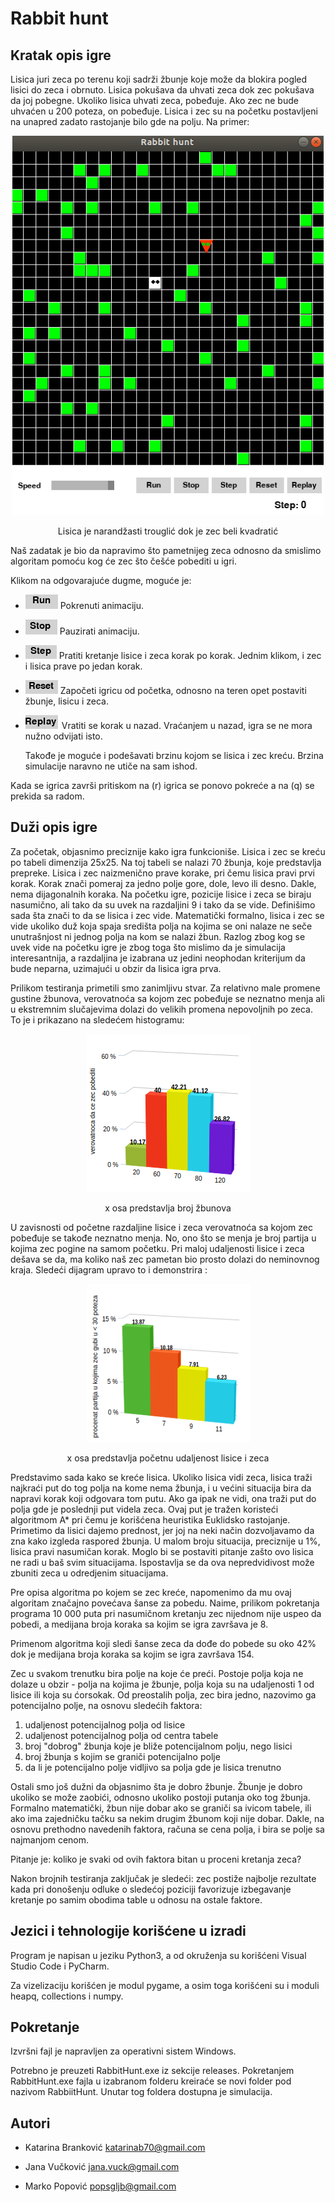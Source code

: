 # Rabbit hunt

Kratak opis igre
-----------------

Lisica juri zeca po terenu koji sadrži žbunje koje može da blokira pogled lisici do zeca i obrnuto. Lisica pokušava da uhvati zeca dok zec pokušava da joj pobegne. Ukoliko lisica uhvati zeca, pobeđuje. Ako zec ne bude uhvaćen u 200 poteza, on pobeđuje. Lisica i zec su na početku postavljeni na unapred zadato rastojanje bilo gde na polju. Na primer: 



<p align="center">
  <img width="498" height="607"  src= images/pocetna.png>
</p>

<p align="center">
 Lisica je narandžasti trouglić dok je zec beli kvadratić
</p>



 Naš zadatak je bio da napravimo što pametnijeg zeca odnosno da smislimo algoritam pomoću kog će zec što češće pobediti u igri. 
   
Klikom na odgovarajuće dugme, moguće je:


* ![](images/run.png)  Pokrenuti animaciju.

* ![](images/stop.png)  Pauzirati animaciju.

* ![](images/step.png)  Pratiti kretanje lisice i zeca korak po korak. Jednim klikom, i zec i lisica prave po jedan korak.

* ![](images/reset.png)  Započeti igricu od početka, odnosno na teren opet postaviti žbunje, lisicu i zeca.

* ![](images/replay.png)  Vratiti se korak u nazad. Vraćanjem u nazad, igra se ne mora nužno odvijati isto.

  Takođe je moguće i podešavati brzinu kojom se lisica i zec kreću. Brzina simulacije naravno ne utiče na sam ishod.

Kada se igrica završi pritiskom na (r) igrica se ponovo pokreće a na (q) se prekida sa radom.

                                  
Duži opis igre
-----------------

Za početak, objasnimo preciznije kako igra funkcioniše. Lisica i zec se kreću po tabeli dimenzija 25x25. Na toj tabeli se nalazi 70 žbunja, koje predstavlja prepreke. Lisica i zec naizmenično prave korake, pri čemu lisica pravi prvi korak. Korak znači pomeraj za jedno polje gore, dole, levo ili desno. Dakle, nema dijagonalnih koraka. Na početku igre, pozicije lisice i zeca se biraju nasumično, ali tako da su uvek na razdaljini 9 i tako da se vide. Definišimo sada šta znači to da se lisica i zec vide. Matematički formalno, lisica i zec se vide ukoliko duž koja spaja središta polja na kojima se oni nalaze ne seče unutrašnjost ni jednog polja na kom se nalazi žbun. Razlog zbog kog se uvek vide na početku igre je zbog toga što mislimo da je simulacija interesantnija, a razdaljina je izabrana uz jedini neophodan kriterijum da bude neparna, uzimajući u obzir da lisica igra prva.

Prilikom testiranja primetili smo zanimljivu stvar. Za relativno male promene gustine žbunova, verovatnoća sa kojom zec pobeđuje se neznatno menja ali u ekstremnim slučajevima dolazi do velikih promena nepovoljnih po zeca. To je i prikazano na sledećem histogramu:
<p align="center">
  <img width="261" height="253"  src= images/br_zbunova3D.png>
</p>

<p align="center">
 x osa predstavlja broj žbunova  
</p>



U zavisnosti od početne razdaljine lisice i zeca verovatnoća sa kojom zec pobeđuje se takođe neznatno menja. No, ono što se menja je broj partija u kojima zec pogine na samom početku. Pri maloj udaljenosti lisice i zeca dešava se da, ma koliko naš zec pametan bio prosto dolazi do neminovnog kraja. Sledeći dijagram upravo to i demonstrira :

<p align="center">
  <img width="261" height="253"  src= images/statistika2.png>
</p>

<p align="center">
 x osa predstavlja početnu udaljenost lisice i zeca
</p>




Predstavimo sada kako se kreće lisica. Ukoliko lisica vidi zeca, lisica traži najkraći put do tog polja na kome nema žbunja, i u većini situacija bira da napravi korak koji odgovara tom putu. Ako ga ipak ne vidi, ona traži put do polja gde je poslednji put videla zeca. Ovaj put je tražen koristeći algoritmom A* pri čemu je korišćena heuristika Euklidsko rastojanje. Primetimo da lisici dajemo prednost, jer joj na neki način dozvoljavamo da zna kako izgleda raspored žbunja. U malom broju situacija, preciznije u 1%, lisica pravi nasumičan korak. Moglo bi se postaviti pitanje zašto ovo lisica ne radi u baš svim situacijama. Ispostavlja se da ova nepredvidivost može zbuniti zeca u odredjenim situacijama.

Pre opisa algoritma po kojem se zec kreće, napomenimo da mu ovaj algoritam značajno povećava šanse za pobedu. Naime, prilikom pokretanja programa 10 000 puta pri nasumičnom kretanju zec nijednom nije uspeo da pobedi, a medijana broja koraka sa kojim se igra završava je 8. 

Primenom algoritma koji sledi šanse zeca da dođe do pobede su oko 42% dok je medijana broja koraka sa kojim se igra završava 154. 


Zec u svakom trenutku bira polje na koje će preći. Postoje polja koja ne dolaze u obzir - polja na kojima je žbunje, polja koja su na udaljenosti 1 od lisice ili koja su ćorsokak. Od preostalih polja, zec bira jedno, nazovimo ga potencijalno polje, na osnovu sledećih faktora:
1) udaljenost potencijalnog polja od lisice
2) udaljenost potencijalnog polja od centra tabele
3) broj "dobrog" žbunja koje je bliže potencijalnom polju, nego lisici
4) broj žbunja s kojim se graniči potencijalno polje
5) da li je potencijalno polje vidljivo sa polja gde je lisica trenutno

Ostali smo još dužni da objasnimo šta je dobro žbunje. Žbunje je dobro ukoliko se može zaobići, odnosno ukoliko postoji putanja oko tog žbunja. Formalno matematički, žbun nije dobar ako se graniči sa ivicom tabele, ili ako ima zajedničku tačku sa nekim drugim žbunom koji nije dobar. Dakle, na osnovu prethodno navedenih faktora, računa se cena polja, i bira se polje sa najmanjom cenom.

Pitanje je: koliko je svaki od ovih faktora bitan u proceni kretanja zeca?

Nakon brojnih testiranja zaključak je sledeći: zec postiže najbolje rezultate kada pri donošenju odluke o sledećoj poziciji favorizuje izbegavanje kretanje po samim obodima table u odnosu na ostale faktore.


Jezici i tehnologije korišćene u izradi
---------------------------------------
Program je napisan u jeziku Python3, a od okruženja su korišćeni Visual Studio Code i PyCharm.

Za vizelizaciju korišćen je modul pygame, a osim toga korišćeni su i moduli heapq, collections i numpy. 

Pokretanje
----------
Izvršni fajl je napravljen za operativni sistem Windows.

Potrebno je preuzeti RabbitHunt.exe iz sekcije releases. Pokretanjem RabbitHunt.exe fajla u izabranom folderu kreiraće se novi folder pod nazivom RabbiitHunt. Unutar tog foldera dostupna je simulacija. 


Autori
-------

* Katarina Branković
    katarinab70@gmail.com

* Jana Vučković
    jana.vuck@gmail.com

* Marko Popović
    popsgljb@gmail.com
